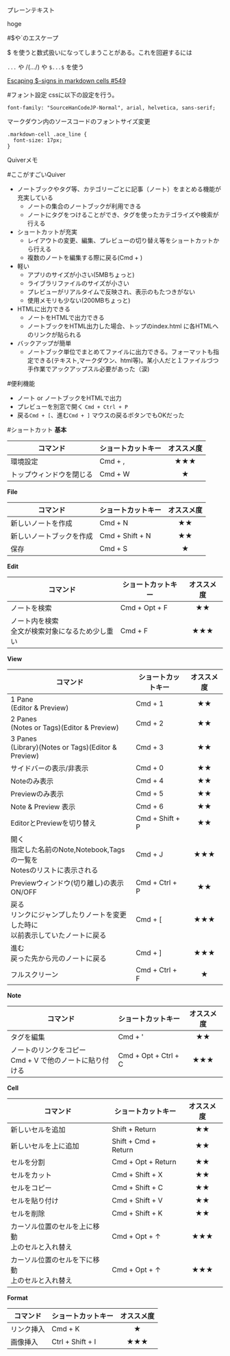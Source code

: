 プレーンテキスト

hoge

#$や`のエスケープ

$ を使うと数式扱いになってしまうことがある。これを回避するには


`...` や /(.../) や `$...$` を使う

[Escaping $-signs in markdown cells #549](https://github.com/HappenApps/Quiver/issues/549)

#フォント設定
cssに以下の設定を行う。
~~~
font-family: "SourceHanCodeJP-Normal", arial, helvetica, sans-serif;
~~~

マークダウン内のソースコードのフォントサイズ変更
~~~
.markdown-cell .ace_line {
  font-size: 17px;
}
~~~
    

Quiverメモ

#ここがすごいQuiver

* ノートブックやタグ等、カテゴリーごとに記事（ノート）をまとめる機能が充実している
    + ノートの集合のノートブックが利用できる
    + ノートにタグをつけることができ、タグを使ったカテゴライズや検索が行える
* ショートカットが充実
    + レイアウトの変更、編集、プレビューの切り替え等をショートカットから行える
    + 複数のノートを編集する際に戻る(Cmd + )
* 軽い
    + アプリのサイズが小さい(5MBちょっと)
    + ライブラリファイルのサイズが小さい
    + プレビューがリアルタイムで反映され、表示のもたつきがない
    + 使用メモリも少ない(200MBちょっと)
* HTMLに出力できる
    + ノートをHTMLで出力できる
    + ノートブックをHTML出力した場合、トップのindex.html に各HTMLへのリンクが貼られる
* バックアップが簡単
    + ノートブック単位でまとめてファイルに出力できる。フォーマットも指定できる(テキスト,マークダウン、html等)。某小人だと１ファイルづつ手作業でアックアップスル必要があった（涙)
    

#便利機能

* ノート or ノートブックをHTMLで出力
* プレビューを別窓で開く `Cmd + Ctrl + P`
* 戻る`Cmd + [`、進む`Cmd + ]`
  マウスの戻るボタンでもOKだった

#ショートカット
**基本**

|コマンド|ショートカットキー|オススメ度|
|---|---|:--:|
|環境設定|Cmd + ,|★★★|
|トップウィンドウを閉じる|Cmd + W|★|

**File**

|コマンド|ショートカットキー|オススメ度|
|---|---|:--:|
|新しいノートを作成|Cmd + N|★★|
|新しいノートブックを作成|Cmd + Shift + N|★★|
|保存|Cmd + S|★|

**Edit**

|コマンド|ショートカットキー|オススメ度|
|---|---|:--:|
|ノートを検索|Cmd + Opt + F|★★|
|ノート内を検索<br>全文が検索対象になるため少し重い|Cmd + F|★★★|

**View**

|コマンド|ショートカットキー|オススメ度|
|---|---|:--:|
|1 Pane<br>(Editor & Preview)| Cmd + 1|★★|
|2 Panes<br>(Notes or Tags)(Editor & Preview)|Cmd + 2|★★|
|3 Panes<br>(Library)(Notes or Tags)(Editor & Preview)|Cmd + 3|★★|
|サイドバーの表示/非表示|Cmd + 0|★★|
|Noteのみ表示|Cmd + 4|★★|
|Previewのみ表示|Cmd + 5|★★|
|Note & Preview 表示|Cmd + 6|★★|
|EditorとPreviewを切り替え|Cmd + Shift + P|★★|
|開く<br>指定した名前のNote,Notebook,Tagsの一覧を<br>Notesのリストに表示される|Cmd + J|★★★|
|Previewウィンドウ(切り離し)の表示ON/OFF|Cmd + Ctrl + P|★★|
|戻る<br>リンクにジャンプしたりノートを変更した時に<br>以前表示していたノートに戻る|Cmd + [|★★★
|進む<br>戻った先から元のノートに戻る<br>|Cmd + ]|★★★
|フルスクリーン|Cmd + Ctrl + F|★|

**Note**

|コマンド|ショートカットキー|オススメ度|
|---|---|:--:|
|タグを編集|Cmd + '|★★|
|ノートのリンクをコピー<br>Cmd + V で他のノートに貼り付ける|Cmd + Opt + Ctrl + C|★★★|

**Cell**

|コマンド|ショートカットキー|オススメ度|
|---|---|:--:|
|新しいセルを追加|Shift + Return|★★|
|新しいセルを上に追加|Shift + Cmd + Return|★★
|セルを分割|Cmd + Opt + Return|★★
|セルをカット|Cmd + Shift + X|★★
|セルをコピー|Cmd + Shift + C|★★
|セルを貼り付け|Cmd + Shift + V|★★
|セルを削除|Cmd + Shift + K|★★
|カーソル位置のセルを上に移動<br>上のセルと入れ替え|Cmd + Opt + ↑|★★★
|カーソル位置のセルを下に移動<br>上のセルと入れ替え|Cmd + Opt + ↑|★★★

**Format**

|コマンド|ショートカットキー|オススメ度|
|---|---|:--:|
|リンク挿入|Cmd + K|★
|画像挿入|Ctrl + Shift + I|★★★